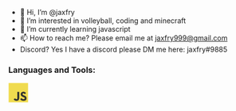 - 👋 Hi, I’m @jaxfry
- 👀 I’m interested in volleyball, coding and minecraft
- 🌱 I’m currently learning javascript
- 📫 How to reach me? Please email me at jaxfry999@gmail.com
- Discord? Yes I have a discord please DM me here: jaxfry#9885

<h3 align="left">Languages and Tools:</h3>
<p align="left"> <a href="https://developer.mozilla.org/en-US/docs/Web/JavaScript" target="_blank" rel="noreferrer"> <img src="https://raw.githubusercontent.com/devicons/devicon/master/icons/javascript/javascript-original.svg" alt="javascript" width="40" height="40"/> </a> </p>
